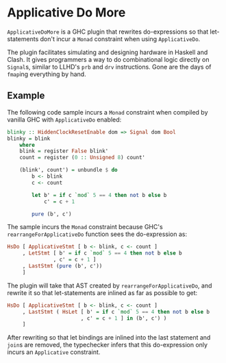 
# Applicative Do More

`ApplicativeDoMore` is a GHC plugin that rewrites do-expressions so that
let-statements don't incur a `Monad` constraint when using `ApplicativeDo`.

The plugin facilitates simulating and designing hardware in Haskell and Clash.
It gives programmers a way to do combinational logic directly on `Signal`s,
similar to LLHD's `prb` and `drv` instructions. Gone are the days of `fmap`ing
everything by hand.


## Example

The following code sample incurs a `Monad` constraint when compiled by vanilla
GHC with `ApplicativeDo` enabled:

```haskell
blinky :: HiddenClockResetEnable dom => Signal dom Bool
blinky = blink
    where
    blink = register False blink'
    count = register (0 :: Unsigned 8) count'

    (blink', count') = unbundle $ do
        b <- blink
        c <- count

        let b' = if c `mod` 5 == 4 then not b else b
            c' = c + 1

        pure (b', c')
```

The sample incurs the `Monad` constraint because GHC's
`rearrangeForApplicativeDo` function sees the do-expression as:

```haskell
HsDo [ ApplicativeStmt [ b <- blink, c <- count ]
     , LetStmt [ b' = if c `mod` 5 == 4 then not b else b
               , c' = c + 1 ]
     , LastStmt (pure (b', c'))
     ]
```

The plugin will take that AST created by `rearrangeForApplicativeDo`, and
rewrite it so that let-statements are inlined as far as possible to get:

```haskell
HsDo [ ApplicativeStmt [ b <- blink, c <- count ]
     , LastStmt ( HsLet [ b' = if c `mod` 5 == 4 then not b else b
                        , c' = c + 1 ] in (b', c') )
     ]
```

After rewriting so that let bindings are inlined into the last statement and
`join`s are removed, the typechecker infers that this do-expression only
incurs an `Applicative` constraint.
